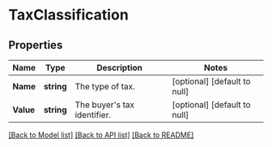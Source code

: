 # TaxClassification

## Properties
Name | Type | Description | Notes
------------ | ------------- | ------------- | -------------
**Name** | **string** | The type of tax. | [optional] [default to null]
**Value** | **string** | The buyer&#x27;s tax identifier. | [optional] [default to null]

[[Back to Model list]](../README.md#documentation-for-models) [[Back to API list]](../README.md#documentation-for-api-endpoints) [[Back to README]](../README.md)

